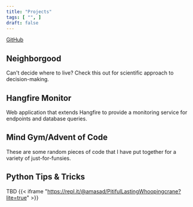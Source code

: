 ```yaml
---
title: "Projects"
tags: [ "", ]
draft: false
---
```


[GitHub](https://github.com/nobleator)

## Neighborgood
Can't decide where to live? Check this out for scientific approach to decision-making.

## Hangfire Monitor
Web application that extends Hangfire to provide a monitoring service for endpoints and database queries.

## Mind Gym/Advent of Code
These are some random pieces of code that I have put together for a variety of just-for-funsies.

## Python Tips & Tricks
TBD
{{< iframe "https://repl.it/@amasad/PitifulLastingWhoopingcrane?lite=true" >}}
